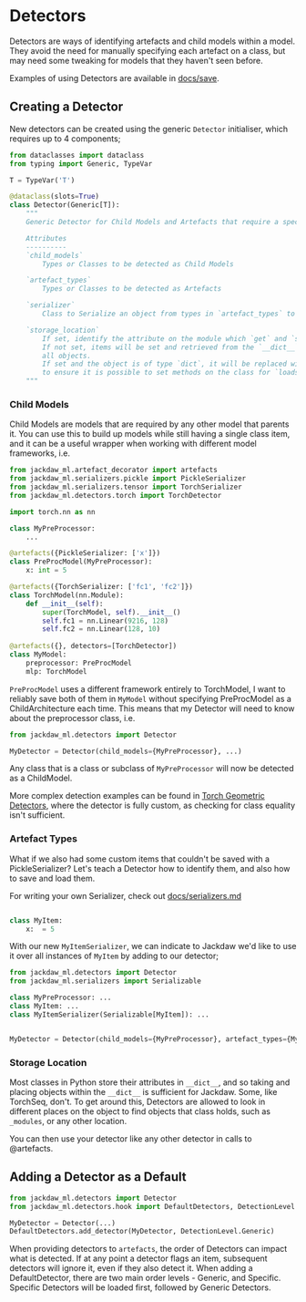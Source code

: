 # Detectors
Detectors are ways of identifying artefacts and child models within a model. They avoid the need for manually specifying
each artefact on a class, but may need some tweaking for models that they haven't seen before.

Examples of using Detectors are available in [docs/save](./save.md).


## Creating a Detector
New detectors can be created using the generic `Detector` initialiser, which requires up to 4 components;

```python
from dataclasses import dataclass
from typing import Generic, TypeVar

T = TypeVar('T')

@dataclass(slots=True)
class Detector(Generic[T]):
    """
    Generic Detector for Child Models and Artefacts that require a specific serializer

    Attributes
    ----------
    `child_models`
        Types or Classes to be detected as Child Models

    `artefact_types`
        Types or Classes to be detected as Artefacts

    `serializer`
        Class to Serialize an object from types in `artefact_types` to Bytes

    `storage_location`
        If set, identify the attribute on the module which `get` and `set` will use as a target.
        If not set, items will be set and retrieved from the `__dict__` attribute expected on
        all objects.
        If set and the object is of type `dict`, it will be replaced with an ArtefactDict
        to ensure it is possible to set methods on the class for `loads`/`dumps` etc.
    """
```

### Child Models
Child Models are models that are required by any other model that parents it. You can use this to build up models
while still having a single class item, and it can be a useful wrapper when working with different model frameworks, i.e. 


```python
from jackdaw_ml.artefact_decorator import artefacts
from jackdaw_ml.serializers.pickle import PickleSerializer
from jackdaw_ml.serializers.tensor import TorchSerializer
from jackdaw_ml.detectors.torch import TorchDetector

import torch.nn as nn

class MyPreProcessor:
    ...

@artefacts({PickleSerializer: ['x']})
class PreProcModel(MyPreProcessor):
    x: int = 5

@artefacts({TorchSerializer: ['fc1', 'fc2']})
class TorchModel(nn.Module):
    def __init__(self):
        super(TorchModel, self).__init__()
        self.fc1 = nn.Linear(9216, 128)
        self.fc2 = nn.Linear(128, 10)
    
@artefacts({}, detectors=[TorchDetector])
class MyModel:
    preprocessor: PreProcModel
    mlp: TorchModel
```

`PreProcModel` uses a different framework entirely to TorchModel, I want to reliably save both of them in `MyModel` without
specifying PreProcModel as a ChildArchitecture each time. This means that my Detector will need to know about the preprocessor class, i.e.

```python
from jackdaw_ml.detectors import Detector

MyDetector = Detector(child_models={MyPreProcessor}, ...)
```

Any class that is a class or subclass of `MyPreProcessor` will now be detected as a ChildModel. 

More complex detection examples can be found in [Torch Geometric Detectors](../jackdaw_ml/detectors/torch_geo.py), where
the detector is fully custom, as checking for class equality isn't sufficient.

### Artefact Types
What if we also had some custom items that couldn't be saved with a PickleSerializer? Let's teach a Detector how to identify
them, and also how to save and load them. 

For writing your own Serializer, check out [docs/serializers.md](serializers.md)

```python

class MyItem:
    x:  = 5
```

With our new `MyItemSerializer`, we can indicate to Jackdaw we'd like to use it over all instances of `MyItem` by adding to 
our detector;

```python
from jackdaw_ml.detectors import Detector
from jackdaw_ml.serializers import Serializable

class MyPreProcessor: ...
class MyItem: ...
class MyItemSerializer(Serializable[MyItem]): ...


MyDetector = Detector(child_models={MyPreProcessor}, artefact_types={MyItem}, serializer=MyItemSerializer)
```

### Storage Location
Most classes in Python store their attributes in `__dict__`, and so taking and placing objects within the `__dict__` is sufficient
for Jackdaw. Some, like TorchSeq, don't. To get around this, Detectors are allowed to look in different places on the object
to find objects that class holds, such as `_modules`, or any other location.


You can then use your detector like any other detector in calls to @artefacts.


## Adding a Detector as a Default

```python
from jackdaw_ml.detectors import Detector
from jackdaw_ml.detectors.hook import DefaultDetectors, DetectionLevel

MyDetector = Detector(...)
DefaultDetectors.add_detector(MyDetector, DetectionLevel.Generic)
```

When providing detectors to `artefacts`, the order of Detectors can impact what is detected. If at any point a detector
flags an item, subsequent detectors will ignore it, even if they also detect it. When adding a DefaultDetector, there are 
two main order levels - Generic, and Specific. Specific Detectors will be loaded first, followed by Generic Detectors.